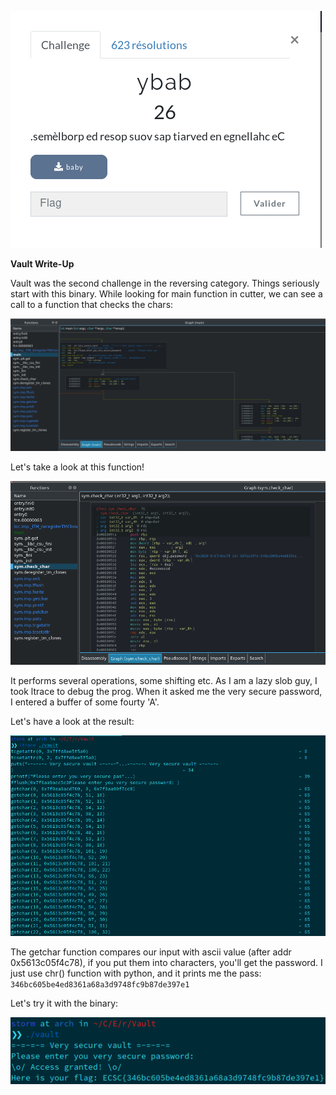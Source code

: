 ![](images/vault.png)

**Vault Write-Up**

Vault was the second challenge in the reversing category. Things seriously start with this binary. While looking for main function in cutter, we can see a call to a function that checks the chars:

![](images/im1.png)

Let's take a look at this function!

![](images/im2.png)

It performs several operations, some shifting etc. As I am a lazy slob guy, I took ltrace to debug the prog. When it asked me the very secure password, I entered a buffer of some fourty 'A'.

Let's have a look at the result:

![](images/im3.png)

The getchar function compares our input with ascii value (after addr 0x5613c05f4c78), if you put them into characters, you'll get the password. I just use chr() function with python, and it prints me the pass: ```346bc605be4ed8361a68a3d9748fc9b87de397e1```

Let's try it with the binary:

![](images/im4.png)